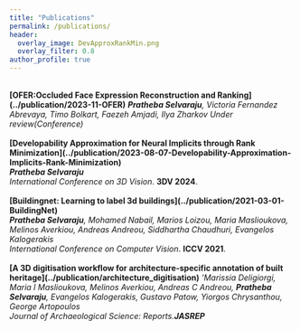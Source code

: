 ```yaml
---
title: "Publications"
permalink: /publications/
header:
  overlay_image: DevApproxRankMin.png
  overlay_filter: 0.8
author_profile: true
---
```

<br>
<b>[OFER:Occluded Face Expression Reconstruction and Ranking](../publication/2023-11-OFER)</b>
<i><b>Pratheba Selvaraju</b>, Victoria Fernandez Abrevaya, Timo Bolkart, Faezeh Amjadi, Ilya Zharkov</i>
<i>Under review(Conference)</i>
<br>
<br>
<b>[Developability Approximation for Neural Implicits through Rank Minimization](../publication/2023-08-07-Developability-Approximation-Implicits-Rank-Minimization)</b><br> 
<i><b>Pratheba Selvaraju</b></i><br>
<i>International Conference on 3D Vision</i>. <b>3DV 2024</b>.
<br>
<br>
<b>[Buildingnet: Learning to label 3d buildings](../publication/2021-03-01-BuildingNet)</b> <br> 
<i><b>Pratheba Selvaraju</b>, Mohamed Nabail, Marios Loizou, Maria Maslioukova, Melinos Averkiou, Andreas Andreou, Siddhartha Chaudhuri, Evangelos Kalogerakis</i><br>
<i>International Conference on Computer Vision</i>. <b>ICCV 2021</b>.
<br>
<br>
<b>[A 3D digitisation workflow for architecture-specific annotation of built heritage](../publication/architecture_digitisation)</b>
<i>'Marissia Deligiorgi, Maria I Maslioukova, Melinos Averkiou, Andreas C Andreou, <b>Pratheba Selvaraju</b>, Evangelos Kalogerakis, Gustavo Patow, Yiorgos Chrysanthou, George Artopoulos<i><br>
<i>Journal of Archaeological Science: Reports</i>.<b>JASREP</b>
